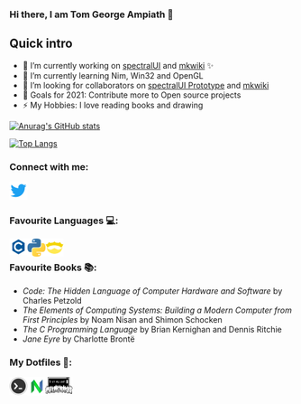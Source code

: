 ### Hi there, I am Tom George Ampiath 👋

## Quick intro
- 🔭 I’m currently working on [spectralUI](https://github.com/TomAmpiath/spectralUI) and [mkwiki](https://github.com/TomAmpiath/mkwiki) ✨
- 🌱 I’m currently learning Nim, Win32 and OpenGL
- 👯 I’m looking for collaborators on [spectralUI Prototype](https://github.com/TomAmpiath/spectralUI_Prototype) and [mkwiki](https://github.com/TomAmpiath/mkwiki)
- 🥅 Goals for 2021: Contribute more to Open source projects
- ⚡ My Hobbies: I love reading books and drawing

[![Anurag's GitHub stats](https://github-readme-stats.vercel.app/api?username=TomAmpiath&count_private=true&show_icons=true)](https://github.com/anuraghazra/github-readme-stats)

[![Top Langs](https://github-readme-stats.vercel.app/api/top-langs/?username=TomAmpiath&layout=compact)](https://github.com/anuraghazra/github-readme-stats)

### Connect with me:
[<img alt="Tom George Ampiath | Twitter" width="32px" src="./icons/twitter_.png" />](https://twitter.com/TAmpiath)

### Favourite Languages 💻:
[<img align="left" alt="C" width="32px" src="./icons/c.png" />](https://en.wikipedia.org/wiki/C_(programming_language))
[<img align="left" alt="Python" width="32px" src="./icons/python.png" />](https://www.python.org/)
[<img align="left" alt="Nim" width="32px" src="./icons/nim.png" />](https://nim-lang.org/)

<br />

### Favourite Books 📚:
- *Code: The Hidden Language of Computer Hardware and Software* by Charles Petzold
- *The Elements of Computing Systems: Building a Modern Computer from First Principles* by Noam Nisan and Shimon Schocken
- *The C Programming Language* by Brian Kernighan and Dennis Ritchie
- *Jane Eyre* by Charlotte Brontë

### My Dotfiles 📄:
[<img align="left" alt="bashrc" width="32px" src="./icons/bash.png" />](https://www.github.com/TomAmpiath/dotfiles/blob/master/.bashrc)
[<img align="left" alt="neovim" width="32px" src="./icons/neovim.png" />](https://www.github.com/TomAmpiath/dotfiles/blob/master/init.vim)
[<img align="left" alt="zshrc" width="48px" src="./icons/Oh_My_Zsh_logo.png" />](https://www.github.com/TomAmpiath/dotfiles/blob/master/.zshrc)
